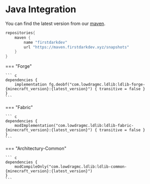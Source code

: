 # Java Integration

You can find the latest version from our [maven](https://maven.firstdarkdev.xyz/#/snapshots/com/lowdragmc).

``` c
repositories{
    maven {
        name "firstdarkdev"
        url "https://maven.firstdarkdev.xyz/snapshots"
    }
}
```

=== "Forge"

    ``` c
    dependencies {
        implementation fg.deobf("com.lowdragmc.ldlib:ldlib-forge-{minecraft_version}:{latest_version}") { transitive = false }
    }
    ```

=== "Fabric"

    ``` c
    dependencies {
        modImplementation("com.lowdragmc.ldlib:ldlib-fabric-{minecraft_version}:{latest_version}") { transitive = false }
    }
    ```

=== "Architectury-Common"

    ``` c
    dependencies {
        modCompileOnly("com.lowdragmc.ldlib:ldlib-common-{minecraft_version}:{latest_version}")
    }
    ```